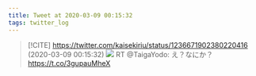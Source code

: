 ```yaml
---
title: Tweet at 2020-03-09 00:15:32
tags: twitter_log
---
```


> [!CITE] https://twitter.com/kaisekiriu/status/1236671902380220416 (2020-03-09 00:15:32)
> ![](https://twitter.com/kaisekiriu/status/1236671902380220416)
> RT @TaigaYodo: え？なにか？ https://t.co/3gupauMheX
